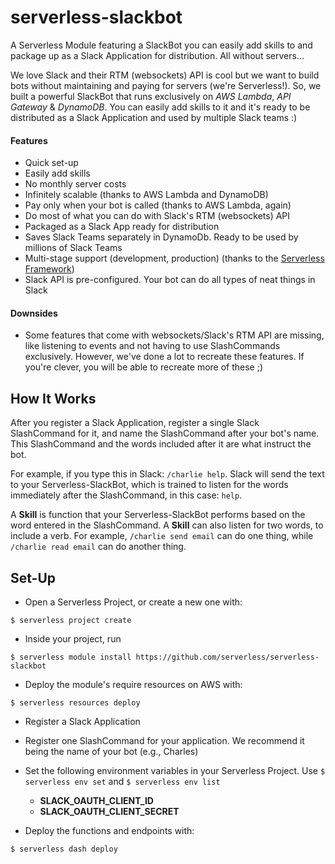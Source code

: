 serverless-slackbot
===================

A Serverless Module featuring a SlackBot you can easily add skills to and package up as a Slack Application for distribution.  All without servers...

We love Slack and their RTM (websockets) API is cool but we want to build bots without maintaining and paying for servers (we're Serverless!).  So, we built a powerful SlackBot that runs exclusively on *AWS Lambda*, *API Gateway* & *DynamoDB*.  You can easily add skills to it and it's ready to be distributed as a Slack Application and used by multiple Slack teams :)

#### Features
* Quick set-up
* Easily add skills
* No monthly server costs
* Infinitely scalable (thanks to AWS Lambda and DynamoDB)
* Pay only when your bot is called (thanks to AWS Lambda, again)
* Do most of what you can do with Slack's RTM (websockets) API
* Packaged as a Slack App ready for distribution
* Saves Slack Teams separately in DynamoDb.  Ready to be used by millions of Slack Teams
* Multi-stage support (development, production) (thanks to the [Serverless Framework](http://www.serverless.com))
* Slack API is pre-configured.  Your bot can do all types of neat things in Slack

#### Downsides
* Some features that come with websockets/Slack's RTM API are missing, like listening to events and not having to use SlashCommands exclusively.  However, we've done a lot to recreate these features.  If you're clever, you will be able to recreate more of these ;)

## How It Works
After you register a Slack Application, register a single Slack SlashCommand for it, and name the SlashCommand after your bot's name.  This SlashCommand and the words included after it are what instruct the bot.  

For example, if you type this in Slack: `/charlie help`.  Slack will send the text to your Serverless-SlackBot, which is trained to listen for the words immediately after the SlashCommand, in this case: `help`.  

A **Skill** is function that your Serverless-SlackBot performs based on the word entered in the SlashCommand.  A **Skill** can also listen for two words, to include a verb.  For example, `/charlie send email` can do one thing, while `/charlie read email` can do another thing. 


## Set-Up
* Open a Serverless Project, or create a new one with:
```
$ serverless project create
```
* Inside your project, run
```
$ serverless module install https://github.com/serverless/serverless-slackbot
```
* Deploy the module's require resources on AWS with:
```
$ serverless resources deploy
```
* Register a Slack Application
* Register one SlashCommand for your application.  We recommend it being the name of your bot (e.g., Charles)
* Set the following environment variables in your Serverless Project.  Use `$ serverless env set` and `$ serverless env list`
  * **SLACK_OAUTH_CLIENT_ID**
  * **SLACK_OAUTH_CLIENT_SECRET**

* Deploy the functions and endpoints with:
```
$ serverless dash deploy
```
